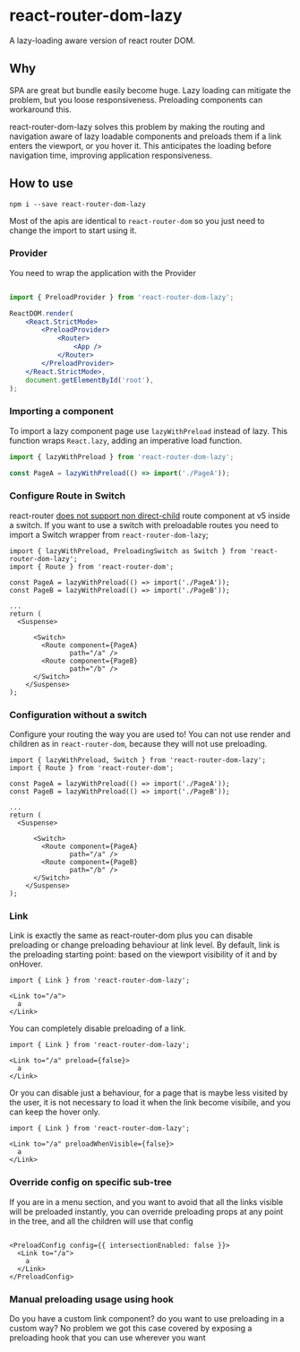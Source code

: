 # react-router-dom-lazy
A lazy-loading aware version of react router DOM.

## Why

SPA are great but bundle easily become huge. Lazy loading can mitigate
the problem, but you loose responsiveness. Preloading components 
can workaround this.

react-router-dom-lazy solves this problem by making the routing
and navigation aware of lazy loadable components and preloads
them if a link enters the viewport, or you hover it. This anticipates the 
loading before navigation time, improving application responsiveness.

## How to use


```shell
npm i --save react-router-dom-lazy
```

Most of the apis are identical to `react-router-dom` so you just need to 
change the import to start using it.


### Provider

You need to wrap the application with the Provider

```jsx 

import { PreloadProvider } from 'react-router-dom-lazy';

ReactDOM.render(
    <React.StrictMode>
        <PreloadProvider>
            <Router>
                <App />
            </Router>
        </PreloadProvider>
    </React.StrictMode>,
    document.getElementById('root'),
);

```

### Importing a component

To import a lazy component page use `lazyWithPreload` instead of lazy. This function wraps
`React.lazy`, adding an imperative load function.

```typescript
import { lazyWithPreload } from 'react-router-dom-lazy';

const PageA = lazyWithPreload(() => import('./PageA'));

```
### Configure Route in Switch

react-router [does not support non direct-child](https://github.com/ReactTraining/react-router/issues/5785) 
route component at v5 inside a switch. If you want to use a switch with preloadable routes
you need to import a Switch wrapper from `react-router-dom-lazy`;

```tsx
import { lazyWithPreload, PreloadingSwitch as Switch } from 'react-router-dom-lazy';
import { Route } from 'react-router-dom';

const PageA = lazyWithPreload(() => import('./PageA'));
const PageB = lazyWithPreload(() => import('./PageB'));

...
return (
  <Suspense>

      <Switch>
        <Route component={PageA}
               path="/a" />
        <Route component={PageB}
               path="/b" />
      </Switch>
    </Suspense>
);

```

### Configuration without a switch

Configure your routing the way you are used to! You can not use render
and children as in `react-router-dom`, because they will not use preloading.

```tsx
import { lazyWithPreload, Switch } from 'react-router-dom-lazy';
import { Route } from 'react-router-dom';

const PageA = lazyWithPreload(() => import('./PageA'));
const PageB = lazyWithPreload(() => import('./PageB'));

...
return (
  <Suspense>

      <Switch>
        <Route component={PageA}
               path="/a" />
        <Route component={PageB}
               path="/b" />
      </Switch>
    </Suspense>
);

```

### Link

Link is exactly the same as react-router-dom plus you can disable 
preloading or change preloading behaviour at link level. By default, 
link is the preloading starting point: based on the viewport visibility of it
and by onHover.

```tsx
import { Link } from 'react-router-dom-lazy';

<Link to="/a">
  a
</Link>
```
You can completely disable preloading of a link.

```tsx
import { Link } from 'react-router-dom-lazy';

<Link to="/a" preload={false}>
  a
</Link>
```
Or you can disable just a behaviour, for a page that is maybe less visited by
the user, it is not necessary to load it when the link become visibile, and you can keep 
the hover only.
```tsx
import { Link } from 'react-router-dom-lazy';

<Link to="/a" preloadWhenVisible={false}>
  a
</Link>
```

### Override config on specific sub-tree
If you are in a menu section, and you want to avoid that all the links 
visible will be preloaded instantly, you can override preloading
props at any point in the tree, and all the children will use that config


```tsx

<PreloadConfig config={{ intersectionEnabled: false }}>
  <Link to="/a">
    a
  </Link>
</PreloadConfig>
```

### Manual preloading usage using hook

Do you have a custom link component? do you want to use preloading in a custom way?
No problem we got this case covered by exposing a preloading hook that you can use
wherever you want
